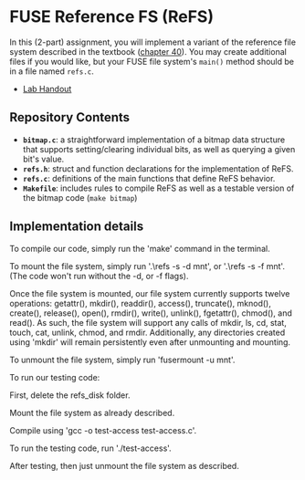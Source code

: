 # FUSE Reference FS (ReFS)

In this (2-part) assignment,
you will implement a variant of the reference file system described in the textbook
([chapter 40](http://pages.cs.wisc.edu/~remzi/OSTEP/file-implementation.pdf)).
You may create additional files if you would like,
but your FUSE file system's `main()` method should be in a file named `refs.c`.

 * [Lab Handout](http://cs.williams.edu/~jannen/teaching/s21/cs333/labs/fuse/fuse-fs.html)


## Repository Contents

 * __`bitmap.c`__: a straightforward implementation of a bitmap data structure that supports
   setting/clearing individual bits, as well as querying a given bit's value.
 * __`refs.h`__: struct and function declarations for the implementation of ReFS.
 * __`refs.c`__: definitions of the main functions that define ReFS behavior.
 * __`Makefile`__: includes rules to compile ReFS as well as a testable version of the bitmap code (`make bitmap`)

## Implementation details

To compile our code, simply run the 'make' command in the terminal.

To mount the file system, simply run '.\refs -s -d mnt', or '.\refs -s -f mnt'.
(The code won't run without the -d, or -f flags).

Once the file system is mounted, our file system currently supports twelve
operations: getattr(), mkdir(), readdir(),
access(), truncate(), mknod(), create(), release(), open(), rmdir(), write(), unlink(), fgetattr(), chmod(), and read(). As such, the file system will support any calls of mkdir, ls, cd, stat, touch, cat, unlink, chmod, and rmdir. Additionally, any directories created using 'mkdir' will remain
persistently even after unmounting and mounting.

To unmount the file system, simply run 'fusermount -u mnt'.

To run our testing code:

First, delete the refs_disk folder.

Mount the file system as already described.

Compile using 'gcc -o test-access test-access.c'.

To run the testing code, run './test-access'.

After testing, then just unmount the file system as described.


